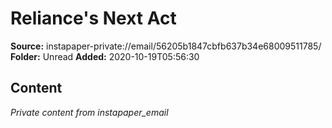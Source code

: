 # Reliance's Next Act

**Source:** instapaper-private://email/56205b1847cbfb637b34e68009511785/
**Folder:** Unread
**Added:** 2020-10-19T05:56:30




## Content
*Private content from instapaper_email*
